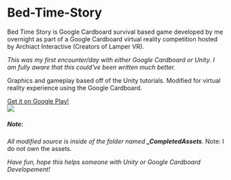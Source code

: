 # Bed-Time-Story
<p>
Bed Time Story is Google Cardboard survival based game developed by me overnight as part of a Google Cardboard virtual reality competition hosted by Archiact Interactive (Creators of Lamper VR).</p>
<p> <em> This was my first encounter/day with either Google Cardboard or Unity. I am fully aware that this could've been written much better.</em></p>

<p>
Graphics and gameplay based off of the Unity tutorials.
Modified for virtual reality experience using the Google Cardboard.</p>

<a href="https://play.google.com/store/apps/details?id=remington.productions.bedtimestory">Get it on Google Play! <br/>
<img src="https://lh5.ggpht.com/SiZ027YLCst9JJhGEqbcpd38zcDUKe2F9PR9bUvBu5vXwf5LVqODm9ryUUXRT0zcA1E=w300-rw"/></a>
<h5>Note:</h5> 
<em>All modified source is inside of the folder named <strong>_CompletedAssets</strong></em>. 
Note: I do not own the assets. 

<em>Have fun, hope this helps someone with Unity or Google Cardboard Developement!</em> 


